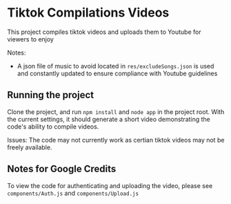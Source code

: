 # Tiktok Compilations Videos
This project compiles tiktok videos and uploads them to Youtube for viewers to enjoy

Notes:
- A json file of music to avoid located in `res/excludeSongs.json` is used and constantly updated to ensure compliance with Youtube guidelines

## Running the project
Clone the project, and run `npm install` and `node app` in the project root. With the current settings, it should generate a short video demonstrating the code's ability to compile videos.

Issues: The code may not currently work as certian tiktok videos may not be freely available.

## Notes for Google Credits
To view the code for authenticating and uploading the video, please see `components/Auth.js` and `components/Upload.js`